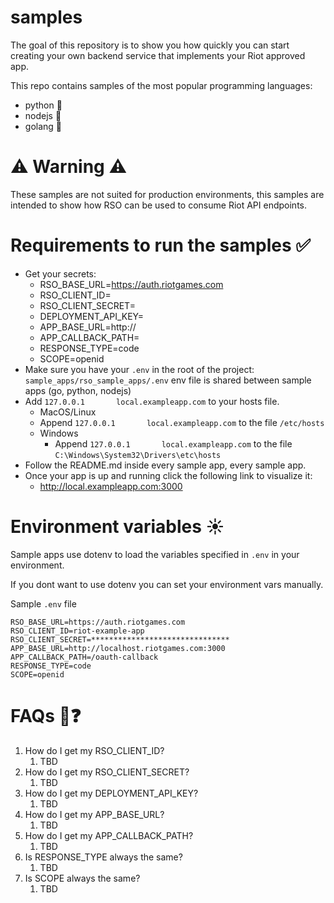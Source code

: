# samples
The goal of this repository is to show you how quickly you can start creating your own backend service that implements your Riot approved app.

This repo contains samples of the most popular programming languages:

* python 🐍
* nodejs 🐢
* golang 🦫

# ⚠️ Warning ⚠️
These samples are not suited for production environments, this samples are intended to show how RSO can be used to consume Riot API endpoints.

# Requirements to run the samples ✅
* Get your secrets:
    * RSO_BASE_URL=https://auth.riotgames.com
    * RSO_CLIENT_ID=<your-client-id>
    * RSO_CLIENT_SECRET=<your-client-secret>
    * DEPLOYMENT_API_KEY=<your-deployment-api-key>
    * APP_BASE_URL=http://<your-app-base-url>
    * APP_CALLBACK_PATH=<your-callback-path>
    * RESPONSE_TYPE=code
    * SCOPE=openid
* Make sure you have your `.env` in the root of the project: `sample_apps/rso_sample_apps/.env` env file is shared between sample apps (go, python, nodejs)
* Add `127.0.0.1       local.exampleapp.com` to your hosts file.
    * MacOS/Linux
    * Append `127.0.0.1       local.exampleapp.com` to the file `/etc/hosts`  
    * Windows
        * Append `127.0.0.1       local.exampleapp.com` to the file `C:\Windows\System32\Drivers\etc\hosts`  
* Follow the README.md inside every sample app, every sample app.
* Once your app is up and running click the following link to visualize it:
    * http://local.exampleapp.com:3000

# Environment variables ☀️
Sample apps use dotenv to load the variables specified in `.env` in your environment.

If you dont want to use dotenv you can set your environment vars manually.

Sample `.env` file
```
RSO_BASE_URL=https://auth.riotgames.com
RSO_CLIENT_ID=riot-example-app
RSO_CLIENT_SECRET=*******************************
APP_BASE_URL=http://localhost.riotgames.com:3000
APP_CALLBACK_PATH=/oauth-callback
RESPONSE_TYPE=code
SCOPE=openid
```
<!-- # Sequence diagram 🟦➡️🟩⬅️
TBD

# Debug 🔎🐞
## Insomnia 🛏
TBD

## Postman 🚀
TBD -->

# FAQs 🤨❓
1. How do I get my RSO_CLIENT_ID?
    1. TBD
1. How do I get my RSO_CLIENT_SECRET?
    1. TBD
1. How do I get my DEPLOYMENT_API_KEY?
    1. TBD
1. How do I get my APP_BASE_URL?
    1. TBD
1. How do I get my APP_CALLBACK_PATH?
    1. TBD
1. Is RESPONSE_TYPE always the same?
    1. TBD
1. Is SCOPE always the same?
    1. TBD
